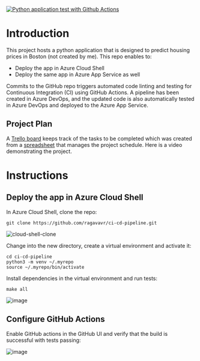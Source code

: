 [![Python application test with Github Actions](https://github.com/ragavavr/ci-cd-pipeline/actions/workflows/python-app.yml/badge.svg)](https://github.com/ragavavr/ci-cd-pipeline/actions/workflows/python-app.yml)
# Introduction

This project hosts a python application that is designed to predict housing prices in Boston (not created by me). This repo enables to:

* Deploy the app in Azure Cloud Shell
* Deploy the same app in Azure App Service as well

Commits to the GitHub repo triggers automated code linting and testing for Continuous Integration (CI) using GitHub Actions. A pipeline has been created in Azure DevOps, and the updated code is also automatically tested in Azure DevOps and deployed to the Azure App Service.

## Project Plan
A [Trello board](https://trello.com/b/wibwCRbG/building-a-ci-cd-pipeline) keeps track of the tasks to be completed which was created from a [spreadsheet](https://docs.google.com/spreadsheets/d/1o69GT8nNtcB4dVo5JZ-APV2tdBYGXKdMKV3_F9Kp5Lo/edit#gid=1348135932) that manages the project schedule. Here is a video demonstrating the project.


# Instructions

## Deploy the app in Azure Cloud Shell
In Azure Cloud Shell, clone the repo:
```
git clone https://github.com/ragavavr/ci-cd-pipeline.git
```
![cloud-shell-clone](https://github.com/ragavavr/ci-cd-pipeline/assets/127974235/99d2cace-1885-41bb-8659-de8d2346ebac)


Change into the new directory, create a virtual environment and activate it:
```
cd ci-cd-pipeline
python3 -m venv ~/.myrepo
source ~/.myrepo/bin/activate
```
Install dependencies in the virtual environment and run tests:
```
make all
```
![image](https://github.com/ragavavr/ci-cd-pipeline/assets/127974235/2b7cf59f-0716-455a-ae27-7894a835369a)


## Configure GitHub Actions
Enable GitHub actions in the GitHub UI and verify that the build is successful with tests passing:

![image](https://github.com/ragavavr/ci-cd-pipeline/assets/127974235/8de5292d-8562-4a2f-b8b7-7ed6ecf5027b)


